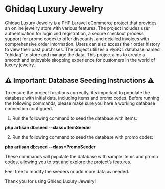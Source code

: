 # Ghidaq Luxury Jewelry
Ghidaq Luxury Jewelry is a PHP Laravel eCommerce project that provides an online jewelry store with various features. The project includes user authentication for login and registration, a secure checkout process, support for promo codes to offer discounts, and detailed invoices with comprehensive order information. Users can also access their order history to view their past purchases. The project utilizes a MySQL database named "ghidaq" to store and manage the data. This project aims to create a smooth and enjoyable shopping experience for customers in the world of luxury jewelry.


## ⚠️ **Important: Database Seeding Instructions** ⚠️

To ensure the project functions correctly, it's important to populate the database with initial data, including items and promo codes. Before running the following commands, please make sure you have a working database connection configured.

1. Run the following command to seed the database with items:

**php artisan db:seed --class=ItemSeeder**

2. Run the following command to seed the database with promo codes:

**php artisan db:seed --class=PromoSeeder**

These commands will populate the database with sample items and promo codes, allowing you to test and explore the project's features.

Feel free to modify the seeders or add more data as needed.

Thank you for using Ghidaq Luxury Jewelry!

